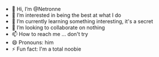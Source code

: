 - 👋 Hi, I’m @Netronne
- 👀 I’m interested in being the best at what I do
- 🌱 I’m currently learning something interesting, it's a secret
- 💞️ I’m looking to collaborate on nothing
- 📫 How to reach me ... don't try
- 😄 Pronouns: him
- ⚡ Fun fact: I'm a total noobie

<!---
Netronne/Netronne is a ✨ special ✨ repository because its `README.md` (this file) appears on your GitHub profile.
You can click the Preview link to take a look at your changes.
--->
